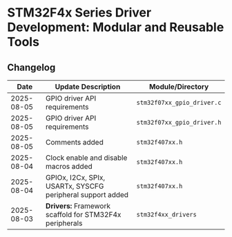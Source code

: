 # STM32F4x Series Driver Development: Modular and Reusable Tools

## Changelog

| Date       | Update Description                                            | Module/Directory           |
|------------|---------------------------------------------------------------|----------------------------|
| 2025-08-05 | GPIO driver API requirements |  `stm32f07xx_gpio_driver.c` |
| 2025-08-05 | GPIO driver API requirements |  `stm32f07xx_gpio_driver.h` |
| 2025-08-05 | Comments added |  `stm32f407xx.h` |
| 2025-08-04 | Clock enable and disable macros added                         | `stm32f407xx.h`            |
| 2025-08-04 | GPIOx, I2Cx, SPIx, USARTx, SYSCFG peripheral support added    | `stm32f407xx.h`            |
| 2025-08-03 | **Drivers:** Framework scaffold for STM32F4x peripherals      | `stm32f4xx_drivers`        |
